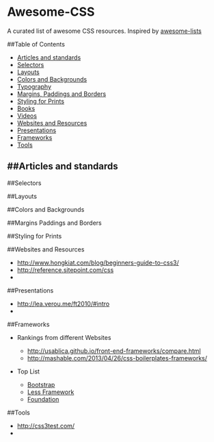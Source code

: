 Awesome-CSS
===========

A curated list of awesome CSS resources. Inspired by [awesome-lists](https://github.com/indresorhus/awesome)

##Table of Contents
- [Articles and standards](#articles-and-standards)
- [Selectors](#selectors)
- [Layouts](#layouts)
- [Colors and Backgrounds](#colors-and-backgrounds)
- [Typography](#typography)
- [Margins, Paddings and Borders](#margins-paddings-and-borders)
- [Styling for Prints](#styling-for-prints)
- [Books](#books)
- [Videos](#videos)
- [Websites and Resources](#websites-and-resources)
- [Presentations](#presentations)
- [Frameworks](#frameworks)
- [Tools](#tools)

##Articles and standards
  - 

##Selectors

##Layouts

##Colors and Backgrounds

##Margins Paddings and Borders

##Styling for Prints

##Websites and Resources
  - http://www.hongkiat.com/blog/beginners-guide-to-css3/
  - http://reference.sitepoint.com/css
  - 

##Presentations
  - http://lea.verou.me/ft2010/#intro
  - 

##Frameworks
  - Rankings from different Websites
    - http://usablica.github.io/front-end-frameworks/compare.html
    - http://mashable.com/2013/04/26/css-boilerplates-frameworks/

  - Top List
    - [Bootstrap](http://getbootstrap.com/)
    - [Less Framework](http://lessframework.com/)
    - [Foundation](http://foundation.zurb.com/)

##Tools
  - http://css3test.com/
  - 
